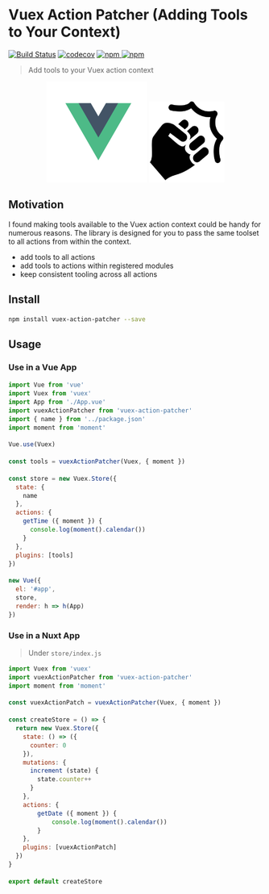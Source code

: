 # Vuex Action Patcher (Adding Tools to Your Context)
[![Build Status](https://travis-ci.org/alajfit/vuex-action-patcher.svg?branch=master)](https://travis-ci.org/alajfit/vuex-action-patcher)
[![codecov](https://codecov.io/gh/alajfit/vuex-action-patcher/branch/master/graph/badge.svg)](https://codecov.io/gh/alajfit/vuex-action-patcher)
[![npm](https://img.shields.io/npm/v/vuex-action-patcher.svg) ![npm](https://img.shields.io/npm/dm/vuex-action-patcher.svg)](https://www.npmjs.com/package/vuex-action-patcher)

> Add tools to your Vuex action context

<p align="center">
    <img width="200" height="200" src="./docs/assets/vue.svg" />
    <img width="150" height="160" src="./docs/assets/action.png" />
</p>

## Motivation

I found making tools available to the Vuex action context could be handy for numerous reasons. The library is designed for you to pass the same toolset to all actions from within the context.

* add tools to all actions
* add tools to actions within registered modules
* keep consistent tooling across all actions

## Install

```bash
npm install vuex-action-patcher --save
```

## Usage

### Use in a Vue App
```js
import Vue from 'vue'
import Vuex from 'vuex'
import App from './App.vue'
import vuexActionPatcher from 'vuex-action-patcher'
import { name } from '../package.json'
import moment from 'moment'

Vue.use(Vuex)

const tools = vuexActionPatcher(Vuex, { moment })

const store = new Vuex.Store({
  state: {
    name
  },
  actions: {
    getTime ({ moment }) {
      console.log(moment().calendar())
    }
  },
  plugins: [tools]
})

new Vue({
  el: '#app',
  store,
  render: h => h(App)
})
```

### Use in a Nuxt App
> Under `store/index.js`
```js
import Vuex from 'vuex'
import vuexActionPatcher from 'vuex-action-patcher'
import moment from 'moment'

const vuexActionPatch = vuexActionPatcher(Vuex, { moment })

const createStore = () => {
  return new Vuex.Store({
    state: () => ({
      counter: 0
    }),
    mutations: {
      increment (state) {
        state.counter++
      }
    },
    actions: {
        getDate ({ moment }) {
            console.log(moment().calendar())
        }
    },
    plugins: [vuexActionPatch]
  })
}

export default createStore
```